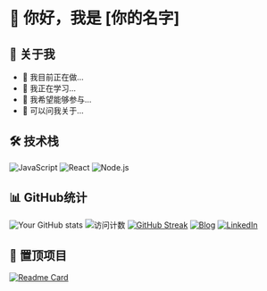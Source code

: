 # 👋 你好，我是 [你的名字]

## 🚀 关于我
- 🔭 我目前正在做...
- 🌱 我正在学习...
- 👯 我希望能够参与...
- 💬 可以问我关于...

## 🛠 技术栈
![JavaScript](https://img.shields.io/badge/-JavaScript-F7DF1E?style=flat-square&logo=javascript&logoColor=black)
![React](https://img.shields.io/badge/-React-61DAFB?style=flat-square&logo=react&logoColor=black)
![Node.js](https://img.shields.io/badge/-Node.js-339933?style=flat-square&logo=node.js&logoColor=white)

## 📊 GitHub统计
![Your GitHub stats](https://github-readme-stats.vercel.app/api?username=你的用户名&show_icons=true&theme=radical)
![访问计数](https://profile-counter.glitch.me/你的用户名/count.svg)
[![GitHub Streak](https://github-readme-streak-stats.herokuapp.com/?user=你的用户名&theme=dark)](https://git.io/streak-stats)
[![Blog](https://img.shields.io/badge/Blog-FF4088?style=for-the-badge&logo=hugo&logoColor=white)](https://你的博客地址)
[![LinkedIn](https://img.shields.io/badge/LinkedIn-0077B5?style=for-the-badge&logo=linkedin&logoColor=white)](https://linkedin.com/in/你的ID)

## 📌 置顶项目
[![Readme Card](https://github-readme-stats.vercel.app/api/pin/?username=你的用户名&repo=项目名称)](https://github.com/你的用户名/项目名称)
